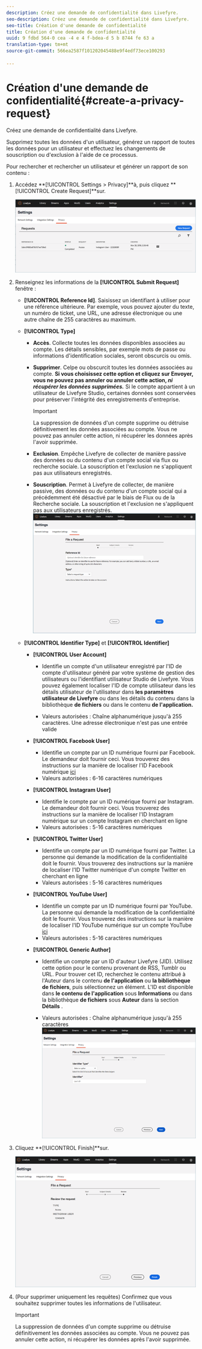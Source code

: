 ```yaml
---
description: Créez une demande de confidentialité dans Livefyre.
seo-description: Créez une demande de confidentialité dans Livefyre.
seo-title: Création d'une demande de confidentialité
title: Création d'une demande de confidentialité
uuid: 9 fdbd 564-0 cea -4 e 4 f-bdea-d 5 b 8744 fe 63 a
translation-type: tm+mt
source-git-commit: 566ea2587f101202045488e9f4edf73ece100293

---
```



# Création d'une demande de confidentialité{#create-a-privacy-request}

Créez une demande de confidentialité dans Livefyre.

Supprimez toutes les données d'un utilisateur, générez un rapport de toutes les données pour un utilisateur et effectuez les changements de souscription ou d'exclusion à l'aide de ce processus.

Pour rechercher et rechercher un utilisateur et générer un rapport de son contenu :

1. Accédez **[!UICONTROL Settings > Privacy]**à, puis cliquez **[!UICONTROL Create Request]**sur.

   ![](assets/privacypage1.png)

1. Renseignez les informations de la **[!UICONTROL Submit Request]** fenêtre :

   * **[!UICONTROL Reference Id]**. Saisissez un identifiant à utiliser pour une référence ultérieure. Par exemple, vous pouvez ajouter du texte, un numéro de ticket, une URL, une adresse électronique ou une autre chaîne de 255 caractères au maximum.
   * **[!UICONTROL Type]**

      * **Accès**. Collecte toutes les données disponibles associées au compte. Les détails sensibles, par exemple mots de passe ou informations d'identification sociales, seront obscurcis ou omis.

      * **Supprimer**. Celpe ou obscurcit toutes les données associées au compte. **Si vous choisissez cette option et cliquez sur Envoyer, vous ne pouvez pas annuler ou annuler cette action, *ni récupérer les données supprimées.*** Si le compte appartient à un utilisateur de Livefyre Studio, certaines données sont conservées pour préserver l'intégrité des enregistrements d'entreprise.

         >[!IMPORTANT]
         >
         >La suppression de données d'un compte supprime ou détruise définitivement les données associées au compte. Vous ne pouvez pas annuler cette action, ni récupérer les données après l'avoir supprimée.

      * **Exclusion**. Empêche Livefyre de collecter de manière passive des données ou du contenu d'un compte social via flux ou recherche sociale. La souscription et l'exclusion ne s'appliquent pas aux utilisateurs enregistrés.
      * **Souscription**. Permet à Livefyre de collecter, de manière passive, des données ou du contenu d'un compte social qui a précédemment été désactivé par le biais de Flux ou de la Recherche sociale. La souscription et l'exclusion ne s'appliquent pas aux utilisateurs enregistrés.
      ![](assets/privacypage2.png)

   * **[!UICONTROL Identifier Type]** et **[!UICONTROL Identifier]**

      * **[!UICONTROL User Account]**

         * Identifie un compte d'un utilisateur enregistré par l'ID de compte d'utilisateur généré par votre système de gestion des utilisateurs ou l'identifiant utilisateur Studio de Livefyre. Vous pouvez également localiser l'ID de compte utilisateur dans les détails utilisateur de l'utilisateur dans **les paramètres** **utilisateur de Livefyre** ou dans les détails du contenu dans la bibliothèque **de fichiers** ou dans le contenu **de l'application.**

         * Valeurs autorisées : Chaîne alphanumérique jusqu'à 255 caractères. Une adresse électronique n'est pas une entrée valide
      * **[!UICONTROL Facebook User]**

         * Identifie un compte par un ID numérique fourni par Facebook. Le demandeur doit fournir ceci. Vous trouverez des instructions sur la manière de localiser l'ID Facebook numérique [ici](https://www.facebook.com/help/1397933243846983?helpref=faq_content)
         * Valeurs autorisées : 6-16 caractères numériques
      * **[!UICONTROL Instagram User]**

         * Identifie le compte par un ID numérique fourni par Instagram. Le demandeur doit fournir ceci. Vous trouverez des instructions sur la manière de localiser l'ID Instagram numérique sur un compte Instagram en cherchant en ligne
         * Valeurs autorisées : 5-16 caractères numériques
      * **[!UICONTROL Twitter User]**

         * Identifie un compte par un ID numérique fourni par Twitter. La personne qui demande la modification de la confidentialité doit le fournir. Vous trouverez des instructions sur la manière de localiser l'ID Twitter numérique d'un compte Twitter en cherchant en ligne
         * Valeurs autorisées : 5-16 caractères numériques
      * **[!UICONTROL YouTube User]**

         * Identifie un compte par un ID numérique fourni par YouTube. La personne qui demande la modification de la confidentialité doit le fournir. Vous trouverez des instructions sur la manière de localiser l'ID YouTube numérique sur un compte YouTube [ici](https://support.google.com/youtube/answer/3250431?hl=en)
         * Valeurs autorisées : 5-16 caractères numériques
      * **[!UICONTROL Generic Author]**

         * Identifie un compte par un ID d'auteur Livefyre (JID). Utilisez cette option pour le contenu provenant de RSS, Tumblr ou URL. Pour trouver cet ID, recherchez le contenu attribué à l'Auteur dans le contenu **de l'application** ou **la bibliothèque de fichiers**, puis sélectionnez un élément. L'ID est disponible dans **le contenu de l'application** sous **Informations** ou dans la bibliothèque **de fichiers** sous **Auteur** dans la section **Détails** .

         * Valeurs autorisées : Chaîne alphanumérique jusqu'à 255 caractères
         ![](assets/privacypage3.png)








1. Cliquez **[!UICONTROL Finish]**sur.

   ![](assets/privacypage4.png)

1. (Pour supprimer uniquement les requêtes) Confirmez que vous souhaitez supprimer toutes les informations de l'utilisateur.

   >[!IMPORTANT]
   >
   >La suppression de données d'un compte supprime ou détruise définitivement les données associées au compte. Vous ne pouvez pas annuler cette action, ni récupérer les données après l'avoir supprimée.

